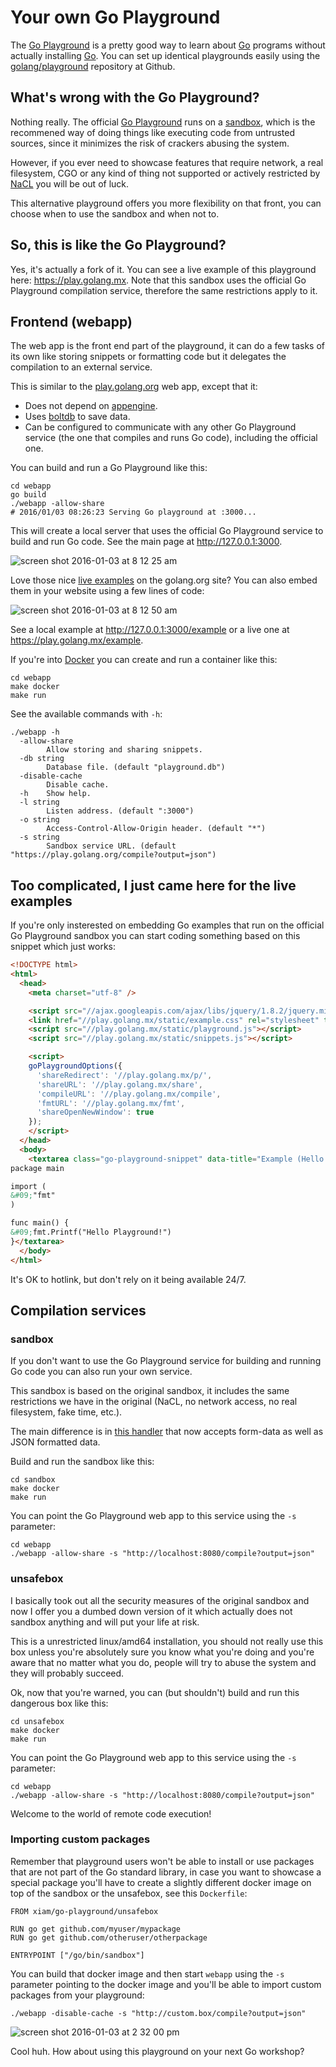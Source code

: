 # Your own Go Playground

The [Go Playground][2] is a pretty good way to learn about [Go][1] programs
without actually installing [Go][1]. You can set up identical playgrounds
easily using the [golang/playground][3] repository at Github.

## What's wrong with the Go Playground?

Nothing really. The official [Go Playground][1] runs on a [sandbox][5], which
is the recommened way of doing things like executing code from untrusted
sources, since it minimizes the risk of crackers abusing the system.

However, if you ever need to showcase features that require network, a real
filesystem, CGO or any kind of thing not supported or actively restricted by
[NaCL](https://developer.chrome.com/native-client) you will be out of luck.

This alternative playground offers you more flexibility on that front, you can
choose when to use the sandbox and when not to.

## So, this is like the Go Playground?

Yes, it's actually a fork of it. You can see a live example of this playground
here: https://play.golang.mx. Note that this sandbox uses the official Go
Playground compilation service, therefore the same restrictions apply to it.

## Frontend (webapp)

The web app is the front end part of the playground, it can do a few tasks of
its own like storing snippets or formatting code but it delegates the
compilation to an external service.

This is similar to the
[play.golang.org](https://github.com/golang/playground/tree/master/app) web
app, except that it:

* Does not depend on [appengine](https://cloud.google.com/appengine/docs/go/reference).
* Uses [boltdb](https://github.com/boltdb/bolt) to save data.
* Can be configured to communicate with any other Go Playground service (the
  one that compiles and runs Go code), including the official one.

You can build and run a Go Playground like this:

```
cd webapp
go build
./webapp -allow-share
# 2016/01/03 08:26:23 Serving Go playground at :3000...
```

This will create a local server that uses the official Go Playground service to
build and run Go code. See the main page at http://127.0.0.1:3000.

![screen shot 2016-01-03 at 8 12 25 am](https://cloud.githubusercontent.com/assets/385670/12079146/1de8c24a-b1f4-11e5-87b9-10f0a22054e5.png)

Love those nice [live
examples](https://golang.org/pkg/strings/#example_Contains) on the golang.org
site? You can also embed them in your website using a few lines of code:

![screen shot 2016-01-03 at 8 12 50 am](https://cloud.githubusercontent.com/assets/385670/12079219/9fd19f14-b1f6-11e5-949e-f36561a7f0ff.png)

See a local example at http://127.0.0.1:3000/example or a live one at
https://play.golang.mx/example.

If you're into [Docker][4] you can create and run a container like this:

```
cd webapp
make docker
make run
```

See the available commands with `-h`:

```
./webapp -h
  -allow-share
        Allow storing and sharing snippets.
  -db string
        Database file. (default "playground.db")
  -disable-cache
        Disable cache.
  -h    Show help.
  -l string
        Listen address. (default ":3000")
  -o string
        Access-Control-Allow-Origin header. (default "*")
  -s string
        Sandbox service URL. (default "https://play.golang.org/compile?output=json")
```

## Too complicated, I just came here for the live examples

If you're only insterested on embedding Go examples that run on the official Go
Playground sandbox you can start coding something based on this snippet which
just works:

```html
<!DOCTYPE html>
<html>
  <head>
    <meta charset="utf-8" />

    <script src="//ajax.googleapis.com/ajax/libs/jquery/1.8.2/jquery.min.js"></script>
    <link href="//play.golang.mx/static/example.css" rel="stylesheet" type="text/css" />
    <script src="//play.golang.mx/static/playground.js"></script>
    <script src="//play.golang.mx/static/snippets.js"></script>

    <script>
    goPlaygroundOptions({
      'shareRedirect': '//play.golang.mx/p/',
      'shareURL': '//play.golang.mx/share',
      'compileURL': '//play.golang.mx/compile',
      'fmtURL': '//play.golang.mx/fmt',
      'shareOpenNewWindow': true
    });
    </script>
  </head>
  <body>
    <textarea class="go-playground-snippet" data-title="Example (Hello Playground!)">
package main

import (
&#09;"fmt"
)

func main() {
&#09;fmt.Printf("Hello Playground!")
}</textarea>
  </body>
</html>
```

It's OK to hotlink, but don't rely on it being available 24/7.

## Compilation services

### sandbox

If you don't want to use the Go Playground service for building and running Go
code you can also run your own service.

This sandbox is based on the original sandbox, it includes the same
restrictions we have in the original (NaCL, no network access, no real
filesystem, fake time, etc.).

The main difference is in [this
handler](https://github.com/xiam/go-playground/blob/62d009ae93973b450ac72d52d78bbab780803090/sandbox/sandbox.go#L51)
that now accepts form-data as well as JSON formatted data.

Build and run the sandbox like this:

```
cd sandbox
make docker
make run
```

You can point the Go Playground web app to this service using the `-s`
parameter:

```
cd webapp
./webapp -allow-share -s "http://localhost:8080/compile?output=json"
```

### unsafebox

I basically took out all the security measures of the original sandbox and now
I offer you a dumbed down version of it which actually does not sandbox
anything and will put your life at risk.

This is a unrestricted linux/amd64 installation, you should not really use this
box unless you're absolutely sure you know what you're doing and you're aware
that no matter what you do, people will try to abuse the system and they will
probably succeed.

Ok, now that you're warned, you can (but shouldn't) build and run this
dangerous box like this:

```
cd unsafebox
make docker
make run
```

You can point the Go Playground web app to this service using the `-s`
parameter:

```
cd webapp
./webapp -allow-share -s "http://localhost:8080/compile?output=json"
```

Welcome to the world of remote code execution!

### Importing custom packages

Remember that playground users won't be able to install or use packages that
are not part of the Go standard library, in case you want to showcase a special
package you'll have to create a slightly different docker image on top of the
sandbox or the unsafebox, see this `Dockerfile`:

```
FROM xiam/go-playground/unsafebox

RUN go get github.com/myuser/mypackage
RUN go get github.com/otheruser/otherpackage

ENTRYPOINT ["/go/bin/sandbox"]
```

You can build that docker image and then start `webapp` using the `-s`
parameter pointing to the docker image and you'll be able to import custom
packages from your playground:

```
./webapp -disable-cache -s "http://custom.box/compile?output=json"
```

![screen shot 2016-01-03 at 2 32 00 pm](https://cloud.githubusercontent.com/assets/385670/12080650/d6037186-b226-11e5-8bd1-3b98627a1e03.png)

Cool huh. How about using this playground on your next Go workshop?

[1]: https://www.golang.org/
[2]: https://play.golang.org/
[3]: https://github.com/golang/playground
[4]: https://www.docker.com/
[5]: https://en.wikipedia.org/wiki/Sandbox_(computer_security)
